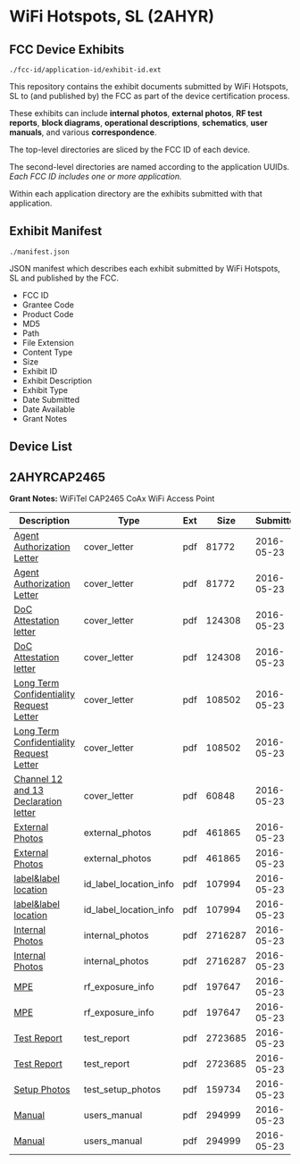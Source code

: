# WiFi Hotspots, SL (2AHYR)
## FCC Device Exhibits

```
./fcc-id/application-id/exhibit-id.ext
```

This repository contains the exhibit documents submitted by WiFi Hotspots, SL to (and published by) the FCC as part of the device certification process.

These exhibits can include **internal photos**, **external photos**, **RF test reports**, **block diagrams**, **operational descriptions**, **schematics**, **user manuals**, and various **correspondence**.

The top-level directories are sliced by the FCC ID of each device.

The second-level directories are named according to the application UUIDs. *Each FCC ID includes one or more application.*

Within each application directory are the exhibits submitted with that application. 

## Exhibit Manifest

```
./manifest.json
```

JSON manifest which describes each exhibit submitted by WiFi Hotspots, SL and published by the FCC.

- FCC ID
- Grantee Code
- Product Code
- MD5
- Path
- File Extension
- Content Type
- Size
- Exhibit ID
- Exhibit Description
- Exhibit Type
- Date Submitted
- Date Available
- Grant Notes

## Device List
## 2AHYRCAP2465
**Grant Notes:** WiFiTel CAP2465 CoAx WiFi Access Point

| Description | Type | Ext | Size | Submitted | Available |
| ----------- | ---- | --- | ---- | --------- | --------- |
| [Agent Authorization Letter](2AHYRCAP2465/03db99cbf26f9a9eb096601b357e56ac/3000461.pdf) | cover_letter | pdf | 81772 | 2016-05-23 | 2016-05-23 |
| [Agent Authorization Letter](2AHYRCAP2465/03db99cbf26f9a9eb096601b357e56ac/3000461.pdf) | cover_letter | pdf | 81772 | 2016-05-23 | 2016-05-23 |
| [DoC Attestation letter](2AHYRCAP2465/03db99cbf26f9a9eb096601b357e56ac/3000468.pdf) | cover_letter | pdf | 124308 | 2016-05-23 | 2016-05-23 |
| [DoC Attestation letter](2AHYRCAP2465/03db99cbf26f9a9eb096601b357e56ac/3000468.pdf) | cover_letter | pdf | 124308 | 2016-05-23 | 2016-05-23 |
| [Long Term Confidentiality Request Letter](2AHYRCAP2465/03db99cbf26f9a9eb096601b357e56ac/3000481.pdf) | cover_letter | pdf | 108502 | 2016-05-23 | 2016-05-23 |
| [Long Term Confidentiality Request Letter](2AHYRCAP2465/03db99cbf26f9a9eb096601b357e56ac/3000481.pdf) | cover_letter | pdf | 108502 | 2016-05-23 | 2016-05-23 |
| [Channel 12 and 13 Declaration letter](2AHYRCAP2465/03db99cbf26f9a9eb096601b357e56ac/3000493.pdf) | cover_letter | pdf | 60848 | 2016-05-23 | 2016-05-23 |
| [External Photos](2AHYRCAP2465/03db99cbf26f9a9eb096601b357e56ac/3000470.pdf) | external_photos | pdf | 461865 | 2016-05-23 | 2016-05-23 |
| [External Photos](2AHYRCAP2465/03db99cbf26f9a9eb096601b357e56ac/3000470.pdf) | external_photos | pdf | 461865 | 2016-05-23 | 2016-05-23 |
| [label&label location](2AHYRCAP2465/03db99cbf26f9a9eb096601b357e56ac/3000479.pdf) | id_label_location_info | pdf | 107994 | 2016-05-23 | 2016-05-23 |
| [label&label location](2AHYRCAP2465/03db99cbf26f9a9eb096601b357e56ac/3000479.pdf) | id_label_location_info | pdf | 107994 | 2016-05-23 | 2016-05-23 |
| [Internal Photos](2AHYRCAP2465/03db99cbf26f9a9eb096601b357e56ac/3000473.pdf) | internal_photos | pdf | 2716287 | 2016-05-23 | 2016-05-23 |
| [Internal Photos](2AHYRCAP2465/03db99cbf26f9a9eb096601b357e56ac/3000473.pdf) | internal_photos | pdf | 2716287 | 2016-05-23 | 2016-05-23 |
| [MPE](2AHYRCAP2465/03db99cbf26f9a9eb096601b357e56ac/3000483.pdf) | rf_exposure_info | pdf | 197647 | 2016-05-23 | 2016-05-23 |
| [MPE](2AHYRCAP2465/03db99cbf26f9a9eb096601b357e56ac/3000483.pdf) | rf_exposure_info | pdf | 197647 | 2016-05-23 | 2016-05-23 |
| [Test Report](2AHYRCAP2465/03db99cbf26f9a9eb096601b357e56ac/3000462.pdf) | test_report | pdf | 2723685 | 2016-05-23 | 2016-05-23 |
| [Test Report](2AHYRCAP2465/03db99cbf26f9a9eb096601b357e56ac/3000462.pdf) | test_report | pdf | 2723685 | 2016-05-23 | 2016-05-23 |
| [Setup Photos](2AHYRCAP2465/03db99cbf26f9a9eb096601b357e56ac/3000492.pdf) | test_setup_photos | pdf | 159734 | 2016-05-23 | 2016-05-23 |
| [Manual](2AHYRCAP2465/03db99cbf26f9a9eb096601b357e56ac/3000482.pdf) | users_manual | pdf | 294999 | 2016-05-23 | 2016-05-23 |
| [Manual](2AHYRCAP2465/03db99cbf26f9a9eb096601b357e56ac/3000482.pdf) | users_manual | pdf | 294999 | 2016-05-23 | 2016-05-23 |
